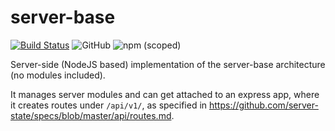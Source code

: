 # server-base
[![Build Status](https://travis-ci.com/server-state/server-base.svg?branch=master)](https://travis-ci.com/server-state/server-base)
![GitHub](https://img.shields.io/github/license/server-state/server-base)
![npm (scoped)](https://img.shields.io/npm/v/@server-state/linux-raid-module)

Server-side (NodeJS based) implementation of the server-base architecture (no modules included).

It manages server modules and can get attached to an express app, where it creates routes under `/api/v1/`, as specified in https://github.com/server-state/specs/blob/master/api/routes.md.